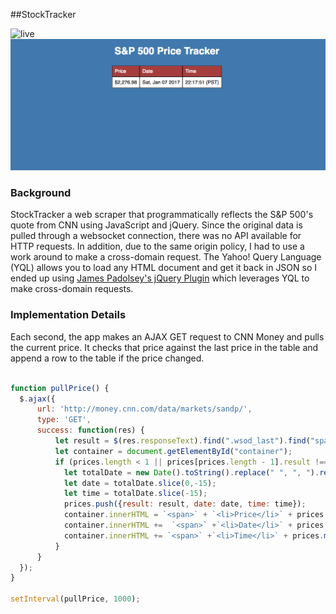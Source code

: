 ##StockTracker

![live](https://jhauf.github.io/StockTracker/)
![screenshot](stocktracker.png)


### Background
StockTracker a web scraper that programmatically reflects the S&P 500's quote from CNN using JavaScript and jQuery. Since the original data is pulled through a websocket connection, there was no API available for HTTP requests. In addition, due to the same origin policy, I had to use a work around to make a cross-domain request. The Yahoo! Query Language (YQL) allows you to load any HTML document and get it back in JSON so I ended up using [James Padolsey's jQuery Plugin](https://github.com/padolsey-archive/jquery.fn/tree/master/cross-domain-ajax) which leverages YQL to make cross-domain requests.


### Implementation Details
Each second, the app makes an AJAX GET request to CNN Money and pulls the current price. It checks that price against the last price in the table and append a row to the table if the price changed.


```javascript

function pullPrice() {
  $.ajax({
      url: 'http://money.cnn.com/data/markets/sandp/',
      type: 'GET',
      success: function(res) {
          let result = $(res.responseText).find(".wsod_last").find("span")[0].innerHTML;
          let container = document.getElementById("container");
          if (prices.length < 1 || prices[prices.length - 1].result !== result) {
            let totalDate = new Date().toString().replace(" ", ", ").replace("GMT-0800", "")
            let date = totalDate.slice(0,-15);
            let time = totalDate.slice(-15);
            prices.push({result: result, date: date, time: time});
            container.innerHTML = `<span>` + `<li>Price</li>` + prices.map((price) => `<li>$${price.result}</li>`).join(" ") + `</span>`
            container.innerHTML +=  `<span>` +`<li>Date</li>` + prices.map((price) => `<li>${price.date}</li>`).join(" ") + `</span> `
            container.innerHTML += `<span>` +`<li>Time</li>` + prices.map((price) => `<li>${price.time}</li>`).join(" ") + `</span>`;
          }
      }
  });
}

setInterval(pullPrice, 1000);
```
